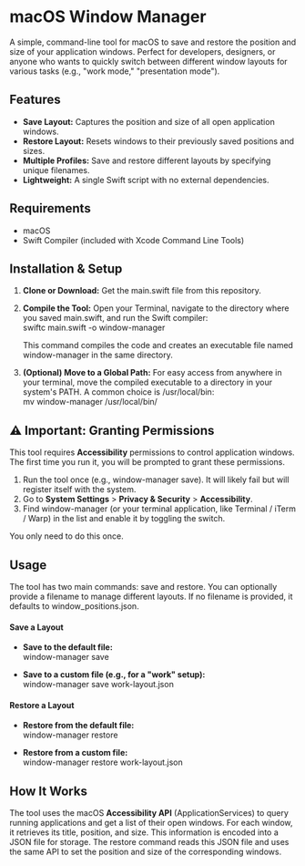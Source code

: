 # **macOS Window Manager**

A simple, command-line tool for macOS to save and restore the position and size of your application windows. Perfect for developers, designers, or anyone who wants to quickly switch between different window layouts for various tasks (e.g., "work mode," "presentation mode").

## **Features**

* **Save Layout:** Captures the position and size of all open application windows.  
* **Restore Layout:** Resets windows to their previously saved positions and sizes.  
* **Multiple Profiles:** Save and restore different layouts by specifying unique filenames.  
* **Lightweight:** A single Swift script with no external dependencies.

## **Requirements**

* macOS  
* Swift Compiler (included with Xcode Command Line Tools)

## **Installation & Setup**

1. **Clone or Download:** Get the main.swift file from this repository.  
2. **Compile the Tool:** Open your Terminal, navigate to the directory where you saved main.swift, and run the Swift compiler:  
   swiftc main.swift \-o window-manager

   This command compiles the code and creates an executable file named window-manager in the same directory.  
3. **(Optional) Move to a Global Path:** For easy access from anywhere in your terminal, move the compiled executable to a directory in your system's PATH. A common choice is /usr/local/bin:  
   mv window-manager /usr/local/bin/

## **⚠️ Important: Granting Permissions**

This tool requires **Accessibility** permissions to control application windows. The first time you run it, you will be prompted to grant these permissions.

1. Run the tool once (e.g., window-manager save). It will likely fail but will register itself with the system.  
2. Go to **System Settings** \> **Privacy & Security** \> **Accessibility**.  
3. Find window-manager (or your terminal application, like Terminal / iTerm / Warp) in the list and enable it by toggling the switch.

You only need to do this once.

## **Usage**

The tool has two main commands: save and restore. You can optionally provide a filename to manage different layouts. If no filename is provided, it defaults to window\_positions.json.

#### **Save a Layout**

* **Save to the default file:**  
  window-manager save

* **Save to a custom file (e.g., for a "work" setup):**  
  window-manager save work-layout.json

#### **Restore a Layout**

* **Restore from the default file:**  
  window-manager restore

* **Restore from a custom file:**  
  window-manager restore work-layout.json

## **How It Works**

The tool uses the macOS **Accessibility API** (ApplicationServices) to query running applications and get a list of their open windows. For each window, it retrieves its title, position, and size. This information is encoded into a JSON file for storage. The restore command reads this JSON file and uses the same API to set the position and size of the corresponding windows.
